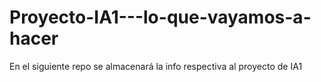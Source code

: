 # Proyecto-IA1---lo-que-vayamos-a-hacer
En el siguiente repo se almacenará la info respectiva al proyecto de IA1
